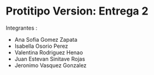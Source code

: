 # Protitipo Version: Entrega 2
Integrantes : 
- Ana Sofia Gomez Zapata
- Isabella Osorio Perez
- Valentina Rodriguez Henao
- Juan Estevan Sinitave Rojas
- Jeronimo Vasquez Gonzalez

